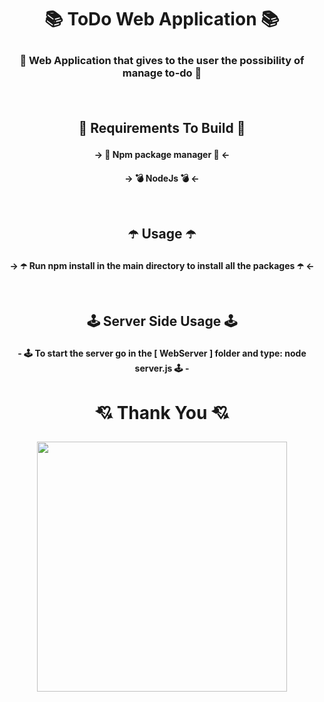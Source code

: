 # <p align="center"> 📚 ToDo Web Application 📚<p>
### <p align="center"> 📘 Web Application that gives to the user the possibility of manage to-do 📘</p><br>

## <p align="center">🔨 Requirements To Build 🔨</p>
#### <p align="center">-> 🔨 Npm package manager 🔨 <- </p>
#### <p align="center">-> 💣 NodeJs 💣 <- </p><br>

## <p align="center">☂️ Usage ☂️</p>
#### <p align="center">-> ☂️ Run npm install in the main directory to install all the packages ☂️ <- </p><br>

## <p align="center">🕹️ Server Side Usage 🕹️</p>
#### <p align="center"> - 🕹️ To start the server go in the [ WebServer ] folder and type: node server.js 🕹️ -</p>

# <p align="center">💘 Thank You 💘</p>
<p align="center"> <img src="https://data.whicdn.com/images/164035936/original.gif" width="400px" height="400px"></p>
